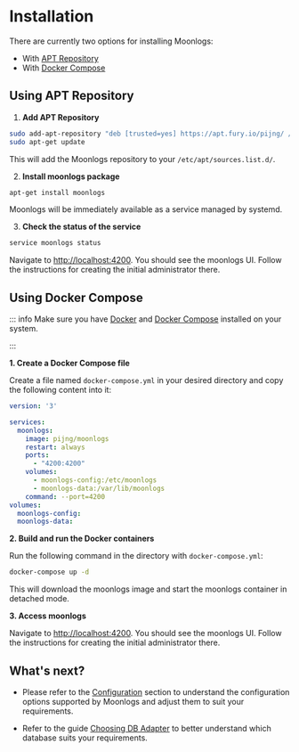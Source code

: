 # Installation

There are currently two options for installing Moonlogs:
* With [APT Repository](#using-apt-repository)
* With [Docker Compose](#using-docker-compose)

## Using APT Repository

1. **Add APT Repository**

```bash
sudo add-apt-repository "deb [trusted=yes] https://apt.fury.io/pijng/ /"
sudo apt-get update
```

This will add the Moonlogs repository to your `/etc/apt/sources.list.d/`.


2. **Install moonlogs package**

```bash
apt-get install moonlogs
```
Moonlogs will be immediately available as a service managed by systemd.

3. **Check the status of the service**

```bash
service moonlogs status
```

Navigate to [http://localhost:4200](http://localhost:4200). You should see the moonlogs UI. Follow the instructions for creating the initial administrator there.


## Using Docker Compose

::: info
Make sure you have [Docker](https://docs.docker.com/engine/install/) and [Docker Compose](https://docs.docker.com/compose/install/) installed on your system.

:::

**1. Create a Docker Compose file**

Create a file named `docker-compose.yml` in your desired directory and copy the following content into it:

```yaml
version: '3'

services:
  moonlogs:
    image: pijng/moonlogs
    restart: always
    ports:
      - "4200:4200"
    volumes:
      - moonlogs-config:/etc/moonlogs
      - moonlogs-data:/var/lib/moonlogs
    command: --port=4200
volumes:
  moonlogs-config:
  moonlogs-data:
```

**2. Build and run the Docker containers**

Run the following command in the directory with `docker-compose.yml`:

```bash
docker-compose up -d
```

This will download the moonlogs image and start the moonlogs container in detached mode.

**3. Access moonlogs**

Navigate to [http://localhost:4200](http://localhost:4200). You should see the moonlogs UI. Follow the instructions for creating the initial administrator there.

## What's next?

* Please refer to the [Configuration](/tutorial/configuration) section to understand the configuration options supported by Moonlogs and adjust them to suit your requirements.

* Refer to the guide [Choosing DB Adapter](/tutorial/choosing-db-adapter) to better understand which database suits your requirements.